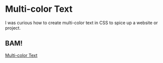 # Multi-color Text

I was curious how to create multi-color text in CSS to spice up a website or project.

## BAM!

[Multi-color Text](https://github.com/jeremysb1/png_images/blob/main/multicolor.png "Party People")
